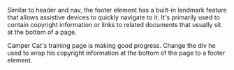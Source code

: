 Similar to header and nav, the footer element has a built-in landmark feature that allows assistive devices to quickly navigate to it. It's primarily used to contain copyright information or links to related documents that usually sit at the bottom of a page.


Camper Cat's training page is making good progress. Change the div he used to wrap his copyright information at the bottom of the page to a footer element.
